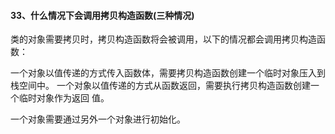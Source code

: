 #### 33、什么情况下会调用拷贝构造函数(三种情况)

类的对象需要拷贝时，拷贝构造函数将会被调⽤，以下的情况都会调⽤拷贝构造函数：

⼀个对象以值传递的方式传⼊函数体，需要拷⻉构造函数创建⼀个临时对象压⼊到栈空间中。
⼀个对象以值传递的方式从函数返回，需要执⾏拷⻉构造函数创建⼀个临时对象作为返回
值。

 ⼀个对象需要通过另外⼀个对象进⾏初始化。